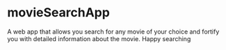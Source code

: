 # movieSearchApp
A web app that allows you search for any movie of your choice and fortify you with detailed information about the movie. Happy searching
